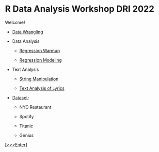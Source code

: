 # R Data Analysis Workshop DRI 2022

Welcome! 

- [Data Wrangling](https://github.com/GC-DRI/r_data_analysis_2021)

- Data Analysis

  - [Regression Warmup](https://github.com/YuxiaoLuo/r_analysis_dri_2022/blob/main/regression_warmup.md)

  - [Regression Modeling](https://github.com/YuxiaoLuo/r_analysis_dri_2022/blob/main/regression_analysis.md)

- Text Analysis

  - [String Manipulation](https://github.com/YuxiaoLuo/RUG-RUserGroup/blob/main/RUG_stringr.md)
  
  - [Text Analysis of Lyrics](https://github.com/GCDigitalFellows/intro_text_analysis)

- [Dataset](https://github.com/YuxiaoLuo/r_analysis_dri_2022/tree/main/data): 
  
  - NYC Restaurant 
  
  - Spotify 
  
  - Titanic 
  
  - Genius

[\[>>>Enter\]](https://github.com/GC-DRI/r_data_analysis_2021)